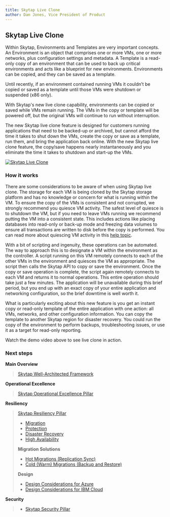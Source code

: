 ```yaml
---
title: Skytap Live Clone
author: Dan Jones, Vice President of Product
---
```


## Skytap Live Clone

<span style="font-weight: 400;">Within Skytap, Environments and Templates are very important concepts. An Environment is an object that comprises one or more VMs, one or more networks, plus configuration settings and metadata. A Template is a read-only copy of an environment that can be used to back up critical environments and acts like a blueprint for new environments. Environments can be copied, and they can be saved as a template. </span>

<span style="font-weight: 400;">Until recently, if an environment contained running VMs it couldn’t be copied or saved as a template until those VMs were shutdown or suspended (x86 only). </span>

<span style="font-weight: 400;">With Skytap's new live clone capability, environments can be copied or saved while VMs remain running. The VMs in the copy or template will be powered off, but the original VMs will continue to run without interruption. </span>

<span style="font-weight: 400;">The new Skytap live clone feature is designed for customers running applications that need to be backed-up or archived, but cannot afford the time it takes to shut down the VMs, create the copy or save as a template, run them, and bring the application back online. With the new Skytap live clone feature, the copy/save happens nearly instantaneously and you eliminate the time it takes to shutdown and start-up the VMs. </span>

[![Skytap Live Clone](https://res.cloudinary.com/marcomontalbano/image/upload/v1639616907/video_to_markdown/images/vimeo--641622590-c05b58ac6eb4c4700831b2b3070cd403.jpg)](https://vimeo.com/641622590 "Skytap Live Clone")


### How it works
There are some considerations to be aware of when using Skytap live clone. The storage for each VM is being cloned by the Skytap storage platform and has no knowledge or concern for what is running within the VM. To ensure the copy of the VMs is consistent and not corrupted, we strongly recommend you quiesce VM activity. The safest level of quiesce is to shutdown the VM, but if you need to leave VMs running we recommend putting the VM into a consistent state. This includes actions like placing databases into read-only or back-up mode and freezing data volumes to ensure all transactions are written to disk before the copy is performed. You can read more about quiescing VM activity in this </span><a href="https://help.skytap.com/quiescing-vm-activity.html"><span style="font-weight: 400;">help topic</span></a><span style="font-weight: 400;">.</span>

<span style="font-weight: 400;">With a bit of scripting and ingenuity, these operations can be automated. The way to approach this is to designate a VM within the environment as the controller. A script running on this VM remotely connects to each of the other VMs in the environment and quiesces the VM as appropriate. The script then calls the Skytap API to copy or save the environment. Once the copy or save operation is complete, the script again remotely connects to each VM and returns it to normal operations. This entire operation should take just a few minutes. The application will be unavailable during this brief period, but you end up with an exact copy of your entire application and networking configuration, so the brief downtime is well worth it.</span>

<span style="font-weight: 400;">What is particularly exciting about this new feature is you get an instant copy or read-only template of the entire application with one action: all VMs, networks, and other configuration information. You can copy the template to another Skytap region for disaster recovery. You could run the copy of the environment to perform backups, troubleshooting issues, or use it as a target for read-only reporting.</span>

Watch the demo video above to see live clone in action.

### Next steps

**Main Overview**
> [Skytap Well-Architected Framework](../../README.md)

**Operational Excellence**
>[Skytap Operational Excellence Pillar](../../operations/README.md)

**Resiliency**
>[Skytap Resiliency Pillar](../README.md)
>* [Migration](../migrations.md)
>* [Protection](../backups.md)
>* [Disaster Recovery](../disasterrecovery.md)
>* [High Availability](../ibmihadr.md)
>
>**Migration Solutions**
>* [Hot Migrations (Replication Sync)](HotMigrationOverview.md)
>* [Cold (Warm) Migrations (Backup and Restore)](ColdMigrationsOverview.md)
>
>**Design**
>* [Design Considerations for Azure](../designconsiderationsazure.md)
>* [Design Considerations for IBM Cloud](../designconsiderationsibm.md)

**Security**
> * [Skytap Security Pillar](../../security/README.md)
